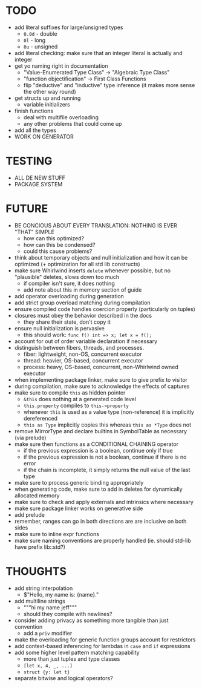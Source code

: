 # TODO

- add literal suffixes for large/unsigned types
  * `0.0d` - double
  * `0l` - long
  * `0u` - unsigned
- add literal checking: make sure that an integer literal is actually and integer
- get yo naming right in documentation
  * "Value-Enumerated Type Class" -> "Algebraic Type Class"
  * "function objectification" -> First Class Functions
  * flip "deductive" and "inductive" type inference (it makes more sense the other way round)
- get structs up and running
  * variable initializers
- finish functions
  * deal with multifile overloading
  * any other problems that could come up
- add all the types
- WORK ON GENERATOR

# TESTING

- ALL DE NEW STUFF
- PACKAGE SYSTEM

# FUTURE

- BE CONCIOUS ABOUT EVERY TRANSLATION: NOTHING IS EVER "THAT" SIMPLE
  * how can this optimized?
  * how can this be condensed?
  * could this cause problems?
- think about temporary objects and null initialization and how it can be optimized (+ optimization for all std lib constructs)
- make sure Whirlwind inserts `delete` whenever possible, but no "plausible" deletes, slows down too much
  * if compiler isn't sure, it does nothing
  * add note about this in memory section of guide
- add operator overloading during generation
- add strict group overload matching during compilation
- ensure compiled code handles coercion properly (particularly on tuples)
- closures must obey the behavior described in the docs
  * they share their state, don't copy it
- ensure null initialization is pervasive
  * this should work: `func f() int => x; let x = f();`
- account for out of order variable declaration if necessary
- distinguish between fibers, threads, and processes.
  * fiber: lightweight, non-OS, concurrent executor
  * thread: heavier, OS-based, concurrent executor
  * process: heavy, OS-based, concurrent, non-Whirlwind owned executor
- when implementing package linker, make sure to give prefix to visitor
- during compilation, make sure to acknowledge the effects of captures
- make sure to compile `this` as hidden pointer
  * `&this` does nothing at a generated code level
  * `this.property` compiles to `this->property`
  * whenever `this` is used as a value type (non-reference) it is implicitly
    dereferenced
  * `this as Type` implicitly copies this whereas `this as *Type` does not
- remove MirrorType and declare builtins in SymbolTable as necessary (via prelude)
- make sure then functions as a CONDITIONAL CHAINING operator
  * if the previous expression is a boolean, continue only if true
  * if the previous expression is not a boolean, continue if there is no error
  * if the chain is incomplete, it simply returns the null value of the last type
- make sure to process generic binding appropriately
- when generating code, make sure to add in deletes for dynamically allocated memory
- make sure to check and apply externals and intrinsics where necessary
- make sure package linker works on generative side
- add prelude 
- remember, ranges can go in both directions are are inclusive on both sides
- make sure to inline expr functions
- make sure naming conventions are properly handled (ie. should std-lib have prefix lib::std?)

# THOUGHTS

- add string interpolation
  * $"Hello, my name is: {name}."
- add multiline strings
  * """hi my name jeff"""
  * should they compile with newlines?
- consider adding privacy as something more tangible than just convention
  * add a `priv` modifier
- make the overloading for generic function groups account for restrictors
- add context-based inferencing for lambdas in `case` and `if` expressions
- add some higher level pattern matching capability
  * more than just tuples and type classes
  * `[let x, 4, _, ...]`
  * `struct {y: let t}`
- separate bitwise and logical operators?

